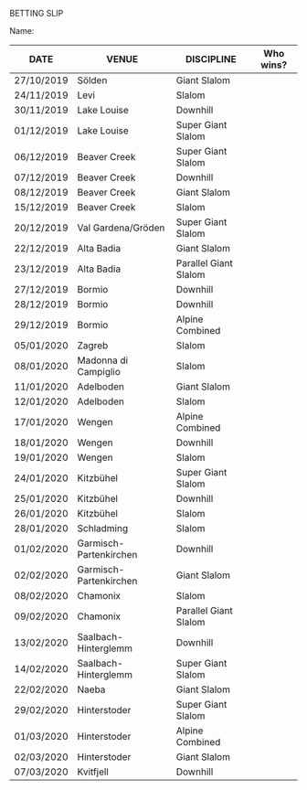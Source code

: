
BETTING SLIP

Name:

DATE | VENUE | DISCIPLINE | Who wins?
--- | --- | --- | ---
27/10/2019 | Sölden | Giant Slalom | 
24/11/2019 | Levi | Slalom | 
30/11/2019 | Lake Louise | Downhill | 
01/12/2019 | Lake Louise | Super Giant Slalom | 
06/12/2019 | Beaver Creek | Super Giant Slalom | 
07/12/2019 | Beaver Creek | Downhill | 
08/12/2019 | Beaver Creek | Giant Slalom | 
15/12/2019 | Beaver Creek | Slalom | 
20/12/2019 | Val Gardena/Gröden | Super Giant Slalom | 
22/12/2019 | Alta Badia | Giant Slalom | 
23/12/2019 | Alta Badia | Parallel Giant Slalom | 
27/12/2019 | Bormio | Downhill | 
28/12/2019 | Bormio | Downhill | 
29/12/2019 | Bormio | Alpine Combined | 
05/01/2020 | Zagreb | Slalom | 
08/01/2020 | Madonna di Campiglio | Slalom | 
11/01/2020 | Adelboden | Giant Slalom | 
12/01/2020 | Adelboden | Slalom | 
17/01/2020 | Wengen | Alpine Combined | 
18/01/2020 | Wengen | Downhill | 
19/01/2020 | Wengen | Slalom | 
24/01/2020 | Kitzbühel | Super Giant Slalom | 
25/01/2020 | Kitzbühel | Downhill | 
26/01/2020 | Kitzbühel | Slalom | 
28/01/2020 | Schladming | Slalom | 
01/02/2020 | Garmisch-Partenkirchen | Downhill | 
02/02/2020 | Garmisch-Partenkirchen | Giant Slalom | 
08/02/2020 | Chamonix | Slalom | 
09/02/2020 | Chamonix | Parallel Giant Slalom | 
13/02/2020 | Saalbach-Hinterglemm | Downhill | 
14/02/2020 | Saalbach-Hinterglemm | Super Giant Slalom | 
22/02/2020 | Naeba | Giant Slalom | 
29/02/2020 | Hinterstoder | Super Giant Slalom | 
01/03/2020 | Hinterstoder | Alpine Combined | 
02/03/2020 | Hinterstoder | Giant Slalom | 
07/03/2020 | Kvitfjell | Downhill | 
